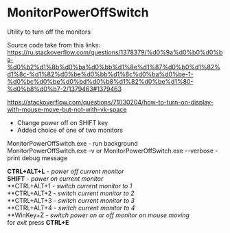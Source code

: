 # MonitorPowerOffSwitch
Utility to turn off the monitors

Source code take from this links:
https://ru.stackoverflow.com/questions/1378379/%d0%9a%d0%b0%d0%ba-%d0%b2%d1%8b%d0%ba%d0%bb%d1%8e%d1%87%d0%b0%d1%82%d1%8c-%d1%82%d0%be%d0%bb%d1%8c%d0%ba%d0%be-1-%d0%bc%d0%be%d0%bd%d0%b8%d1%82%d0%be%d1%80-%d0%b8%d0%b7-2/1379463#1379463

https://stackoverflow.com/questions/71030204/how-to-turn-on-display-with-mouse-move-but-not-with-vk-space

- Change power off on SHIFT key
- Added choice of one of two monitors

MonitorPowerOffSwitch.exe - run background <br />
MonitorPowerOffSwitch.exe -v or MonitorPowerOffSwitch.exe --verbose - print debug message <br />

**CTRL+ALT+L** - _power off current monitor_ <br />
**SHIFT** - _power on current monitor_ <br />
**CTRL+ALT+1 - _switch current monitor to 1_ <br />
**CTRL+ALT+2 - _switch current monitor to 2_ <br />
**CTRL+ALT+3 - _switch current monitor to 3_ <br />
**CTRL+ALT+4 - _switch current monitor to 4_ <br />
**WinKey+Z - _switch power on or off monitor on mouse moving_ <br />
for _exit_ press **CTRL+E** <br />
